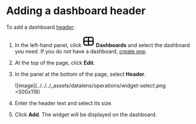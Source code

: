 # Adding a dashboard header

To add a dashboard [header](../../dashboard/widget.md#title):


1. In the left-hand panel, click ![image](../../../_assets/console-icons/layout-cells-large.svg) **Dashboards** and select the dashboard you need. If you do not have a dashboard, [create one](create.md).
1. At the top of the page, click **Edit**.
1. In the panel at the bottom of the page, select **Header**.

   ![image](../../../_assets/datalens/operations/widget-select.png =500x118)

1. Enter the header text and select its size.
1. Click **Add**. The widget will be displayed on the dashboard.

